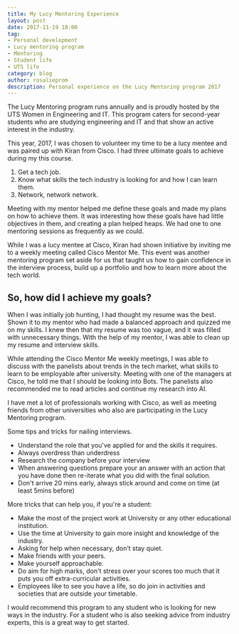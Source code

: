 ```yaml
---
title: My Lucy Mentoring Experience
layout: post
date: 2017-11-19 18:00
tag:
- Personal development
- Lucy mentoring program
- Mentoring
- Student life
- UTS life
category: blog
author: rosalieprom
description: Personal experience on the Lucy Mentoring program 2017
---
```


The Lucy Mentoring program runs annually and is proudly hosted by the UTS Women in Engineering and IT. This program caters for second-year students who are studying engineering and IT and that show an active interest in the industry. 

This year, 2017, I was chosen to volunteer my time to be a lucy mentee and was paired up with Kiran from Cisco. I had three ultimate goals to achieve during my this course. 

1. Get a tech job.
2. Know what skills the tech industry is looking for and how I can learn them.
3. Network, network network. 

Meeting with my mentor helped me define these goals and made my plans on how to achieve them. It was interesting how these goals have had little objectives in them, and creating a plan helped heaps. We had one to one mentoring sessions as frequently as we could. 

While I was a lucy mentee at Cisco, Kiran had shown initiative by inviting me to a weekly meeting called Cisco Mentor Me. This event was another mentoring program set aside for us that taught us how to gain confidence in the interview process, build up a portfolio and how to learn more about the tech world. 

## So, how did I achieve my goals? 

When I was initially job hunting, I had thought my resume was the best. Shown it to my mentor who had made a balanced approach and quizzed me on my skills. I knew then that my resume was too vague, and it was filled with unnecessary things. With the help of my mentor, I was able to clean up my resume and interview skills.

While attending the Cisco Mentor Me weekly meetings, I was able to discuss with the panelists about trends in the tech market, what skills to learn to be employable after university. Meeting with one of the managers at Cisco, he told me that I should be looking into Bots. The panelists also recommended me to read articles and continue my research into AI. 

I have met a lot of professionals working with Cisco, as well as meeting friends from other universities who also are participating in the Lucy Mentoring program. 

Some tips and tricks for nailing interviews. 
* Understand the role that you've applied for and the skills it requires. 
* Always overdress than underdress
* Research the company before your interview
* When answering questions prepare your an answer with an action that you have done then re-iterate what you did with the final solution. 
* Don't arrive 20 mins early, always stick around and come on time (at least 5mins before)

More tricks that can help you, if you're a student:
* Make the most of the project work at University or any other educational institution. 
* Use the time at University to gain more insight and knowledge of the industry. 
* Asking for help when necessary, don’t stay quiet. 
* Make friends with your peers. 
* Make yourself approachable. 
* Do aim for high marks, don't stress over your scores too much that it puts you off extra-curricular activities. 
* Employees like to see you have a life, so do join in activities and societies that are outside your timetable.  

I would recommend this program to any student who is looking for new ways in the industry. For a student who is also seeking advice from industry experts, this is a great way to get started.